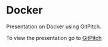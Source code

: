# Docker

Presentation on Docker using GitPitch.

To view the presentation go to [GitPitch](http://gitpitch.com/ApoTheOne/Docker)
